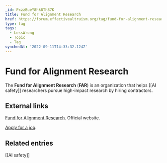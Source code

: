 ```yaml
---
_id: PxzzBueY8hk8Th87K
title: Fund for Alignment Research
href: https://forum.effectivealtruism.org/tag/fund-for-alignment-research
type: tag
tags:
  - LessWrong
  - Topic
  - Tag
synchedAt: '2022-09-11T14:33:32.124Z'
---
```

# Fund for Alignment Research

The **Fund for Alignment Research** (**FAR**) is an organization that helps [[AI safety]] researchers pursue high-impact research by hiring contractors.

External links
--------------

[Fund for Alignment Research](https://alignmentfund.org/). Official website.

[Apply for a job](https://forum.effectivealtruism.org/posts/gNHjEmLeKM47FDdqM/introducing-the-fund-for-alignment-research-we-re-hiring-1).

Related entries
---------------

[[AI safety]]